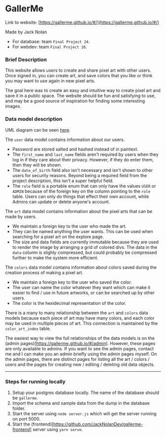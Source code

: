# GallerMe

Link to website: [https://gallerme.github.io/#/](https://gallerme.github.io/#/)

Made by Jack Nolan
- For database: team `Final Project 24`.
- For webdev: team `Final Project 26`.

### Brief Description

This website allows users to create and share pixel art with other users.
Once signed in, you can create art, and save colors that you like or think you may want to use again in new pixel arts.

The goal here was to create an easy and intuitive way to create pixel art and save it in a public space. The website should be fun and satisfying to use, and may be a good source of inspiration for finding some interesting images.

### Data model description

UML diagram can be seen [here](https://github.com/JackNolanDev/gallerme-backend/blob/master/database/Gallerme%20diagram%20reified%20postgresql.pdf).

The `user` data model contains information about our users.
- Password are stored salted and hashed instead of in paintext.
- The `first_name` and `last_name` fields aren't required by users when they log in if they care about their privacy. However, if they do enter them, then they will be shown.
- The `date_of_birth` field also isn't necessary and isn't shown to other users for security reasons. Beyond being a required field from the project description, this isn't a super helpful field.
- The `role` field is a portable enum that can only have the values `USER` or `ADMIN` because of the foreign key on the column pointing to the `role` table. Users can only do things that effect their own account, while Admins can update or delete anyone's account.

The `art` data model contains information about the pixel arts that can be made by users.
- We maintain a foreign key to the user who made the art.
- They can be named anything the user wants. This can be used when searching for a pixel art on the explore page.
- The size and data fields are currently immutable because they are used to render the image by arranging a grid of colored divs. The data in the `data` column is slighly compressed, but could probably be compressed further to make the system more efficient.

The `colors` data model contains information about colors saved during the creation process of making a pixel art.
- We maintain a foreign key to the user who saved the color.
- The user can name the color whatever they want which can make it easier to find / use in future artworks, or can be searched up by other users.
- The color is the hexidecimal representation of the color.

There is a many to many relationship between the `art` and `colors` data models because each piece of art may have many colors, and each color may be used in multiple pieces of art. This connection is maintained by the `color_art_index` table.

The easiest way to view the full relationships of the data models is on the (admin pages)[https://gallerme.github.io/#/admin]. However, these pages are only available to admins. If you want to see the admin pages, contact me and I can make you an admin briefly using the admin pages myself. On the admin pages, there are distinct pages for listing all the art / colors / users and the pages for creating new / editing / deleting old data objects.

---

### Steps for running locally

1. Setup your postgres database locally. The name of the database should be `gallerme`.
2. Import the schema and sample data from the dump in the database folder.
3. Start the server using `node server.js` which will get the server running on port 5000.
4. Start the (frontend)[https://github.com/JackNolanDev/gallerme-frontend] server using `yarn serve`.
